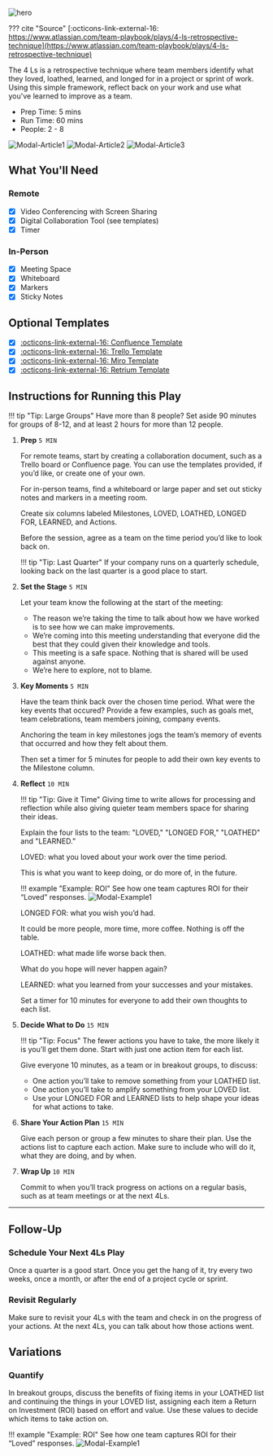 ![hero](hero.png)

??? cite "Source"
    [:octicons-link-external-16: https://www.atlassian.com/team-playbook/plays/4-ls-retrospective-technique](https://www.atlassian.com/team-playbook/plays/4-ls-retrospective-technique)

The 4 Ls is a retrospective technique where team members identify what they loved, loathed, learned, and longed for in a project or sprint of work. Using this simple framework, reflect back on your work and use what you've learned to improve as a team.

- Prep Time: 5 mins
- Run Time: 60 mins
- People: 2 - 8

![Modal-Article1](Modal-Article1.jpg)
![Modal-Article2](Modal-Article2.jpg)
![Modal-Article3](Modal-Article3.jpg)

## What You'll Need

### Remote

- [X] Video Conferencing with Screen Sharing
- [X] Digital Collaboration Tool (see templates)
- [X] Timer

### In-Person

- [X] Meeting Space
- [X] Whiteboard
- [X] Markers
- [X] Sticky Notes

## Optional Templates

- [X] [:octicons-link-external-16: Confluence Template](https://www.atlassian.com/team-playbook/plays/choose-your-site?templateId=com.atlassian.confluence.plugins.confluence-business-blueprints:4-ls-retrospective-blueprint%2526templateName%253D4%252520Ls%252520Retrospectives)
- [X] [:octicons-link-external-16: Trello Template](https://trello.com/b/vjiiDolu/4ls/atlassianteamplaybook/recommend)
- [X] [:octicons-link-external-16: Miro Template](https://miro.com/templates/4-ls-retrospective/)
- [X] [:octicons-link-external-16: Retrium Template](https://www.retrium.com/retrospective-techniques/4ls)

## Instructions for Running this Play

!!! tip "Tip: Large Groups"
    Have more than 8 people? Set aside 90 minutes for groups of 8-12, and at least 2 hours for more than 12 people.

1. **Prep** `5 MIN`

    For remote teams, start by creating a collaboration document, such as a Trello board or Confluence page. You can use the templates provided, if you’d like, or create one of your own.

    For in-person teams, find a whiteboard or large paper and set out sticky notes and markers in a meeting room.

    Create six columns labeled Milestones, LOVED, LOATHED, LONGED FOR, LEARNED, and Actions.

    Before the session, agree as a team on the time period you’d like to look back on.

    !!! tip "Tip: Last Quarter"
        If your company runs on a quarterly schedule, looking back on the last quarter is a good place to start.

2. **Set the Stage** `5 MIN`

    Let your team know the following at the start of the meeting: 

    - The reason we’re taking the time to talk about how we have worked is to see how we can make improvements. 
    - We’re coming into this meeting understanding that everyone did the best that they could given their knowledge and tools. 
    - This meeting is a safe space. Nothing that is shared will be used against anyone. 
    - We’re here to explore, not to blame.

3. **Key Moments** `5 MIN`

    Have the team think back over the chosen time period. What were the key events that occured? Provide a few examples, such as goals met, team celebrations, team members joining, company events. 

    Anchoring the team in key milestones jogs the team’s memory of events that occurred and how they felt about them.

    Then set a timer for 5 minutes for people to add their own key events to the Milestone column.

4. **Reflect** `10 MIN`

    !!! tip "Tip: Give it Time"
        Giving time to write allows for processing and reflection while also giving quieter team members space for sharing their ideas.

    Explain the four lists to the team: "LOVED," "LONGED FOR," "LOATHED" and "LEARNED.”

    LOVED: what you loved about your work over the time period.

    This is what you want to keep doing, or do more of, in the future.

    !!! example "Example: ROI"
        See how one team captures ROI for their “Loved” responses.
        ![Modal-Example1](Modal-Example1.jpg)

    LONGED FOR: what you wish you’d had. 

    It could be more people, more time, more coffee. Nothing is off the table.

    LOATHED: what made life worse back then. 

    What do you hope will never happen again?

    LEARNED: what you learned from your successes and your mistakes.

    Set a timer for 10 minutes for everyone to add their own thoughts to each list.

5. **Decide What to Do** `15 MIN`

    !!! tip "Tip: Focus"
        The fewer actions you have to take, the more likely it is you’ll get them done. Start with just one action item for each list.

    Give everyone 10 minutes, as a team or in breakout groups, to discuss:

    - One action you’ll take to remove something from your LOATHED list.
    - One action you’ll take to amplify something from your LOVED list.  
    - Use your LONGED FOR and LEARNED lists to help shape your ideas for what actions to take.

6. **Share Your Action Plan** `15 MIN`

    Give each person or group a few minutes to share their plan. Use the actions list to capture each action. Make sure to include who will do it, what they are doing, and by when.

7. **Wrap Up** `10 MIN`

    Commit to when you’ll track progress on actions on a regular basis, such as at team meetings or at the next 4Ls.

----

## Follow-Up

### Schedule Your Next 4Ls Play

Once a quarter is a good start. Once you get the hang of it, try every two weeks, once a month, or after the end of a project cycle or sprint.

### Revisit Regularly

Make sure to revisit your 4Ls with the team and check in on the progress of your actions. At the next 4Ls, you can talk about how those actions went.

## Variations

### Quantify

In breakout groups, discuss the benefits of fixing items in your LOATHED list and continuing the things in your LOVED list, assigning each item a Return on Investment (ROI) based on effort and value. Use these values to decide which items to take action on.

!!! example "Example: ROI"
    See how one team captures ROI for their “Loved” responses.        ![Modal-Example1](Modal-Example1.jpg)